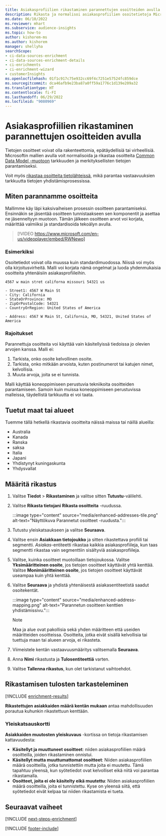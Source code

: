 ```yaml
---
title: Asiakasprofiilien rikastaminen parannettujen osoitteiden avulla (sisältää videon)
description: Rikasta ja normalisoi asiakasprofiilien osoitetietoja Microsoftin malleilla.
ms.date: 06/10/2022
ms.reviewer: mhart
ms.subservice: audience-insights
ms.topic: how-to
author: kishorem-ms
ms.author: kishorem
manager: shellyha
searchScope:
- ci-data-sources-enrichment
- ci-data-sources-enrichment-details
- ci-enrichments
- ci-enrichment-wizard
- customerInsights
ms.openlocfilehash: 01f1c917c75e932cc69f4c7251e57524fc859dce
ms.sourcegitcommit: dca46afb9e23ba87a0ff59a1776c1d139e209a32
ms.translationtype: HT
ms.contentlocale: fi-FI
ms.lasthandoff: 06/29/2022
ms.locfileid: "9080969"
---
```

# <a name="enrich-customer-profiles-with-enhanced-addresses"></a>Asiakasprofiilien rikastaminen parannettujen osoitteiden avulla

Tietojen osoitteet voivat olla rakenteettomia, epätäydellisiä tai virheellisiä. Microsoftin mallien avulla voit normalisoida ja rikastaa osoitteita [Common Data Model -muotoon](/common-data-model/schema/core/applicationcommon/address) tarkkuuden ja merkityksellisten tietojen parantamiseksi.

Voit myös [rikastaa osoitteita tietolähteissä](data-sources-enrichment.md), mikä parantaa vastaavuuksien tarkkuutta tietojen yhdistämisprosessissa. 

## <a name="how-we-enhance-addresses"></a>Miten parannamme osoitteita

Mallimme käy läpi kaksivaiheisen prosessin osoitteen parantamiseksi. Ensinnäkin se jäsentää osoitteen tunnistaakseen sen komponentit ja asettaa ne jäsenneltyyn muotoon. Tämän jälkeen osoitteen arvot voi korjata, määrittää valmiiksi ja standardisoida tekoälyn avulla.

> [!VIDEO https://www.microsoft.com/en-us/videoplayer/embed/RWNewo]

### <a name="example"></a>Esimerkiksi

Osoitetiedot voivat olla muussa kuin standardimuodossa. Niissä voi myös olla kirjoitusvirheitä. Malli voi korjata nämä ongelmat ja luoda yhdenmukaisia osoitteita yhtenäisiin asiakasprofiileihin.

```Input
4567 w main stret californa missouri 54321 us
```

```Output
- Street1: 4567 W Main St
- City: California
- StateOrProvince: MO
- ZipOrPostalCode: 54321
- CountryOrRegion: United States of America

- Address: 4567 W Main St, California, MO, 54321, United States of America
```

### <a name="limitations"></a>Rajoitukset

Parannettuja osoitteita voi käyttää vain käsitellyissä tiedoissa jo olevien arvojen kanssa. Malli ei:

1. Tarkista, onko osoite kelvollinen osoite.
2. Tarkista, onko mitkään arvoista, kuten postinumerot tai katujen nimet, kelvollisia.
3. Muuta arvoja, joita se ei tunnista.

Malli käyttää koneoppimiseen perustuvia tekniikoita osoitteiden parantamiseen. Samoin kuin muissa koneoppimiseen perustuvissa malleissa, täydellistä tarkkuutta ei voi taata.

## <a name="supported-countries-or-regions"></a>Tuetut maat tai alueet

Tuemme tällä hetkellä rikastavia osoitteita näissä maissa tai näillä alueilla:

- Australia
- Kanada
- Ranska
- saksa
- Italia
- Japani
- Yhdistynyt kuningaskunta
- Yhdysvallat

## <a name="configure-the-enrichment"></a>Määritä rikastus

1. Valitse **Tiedot** > **Rikastaminen** ja valitse sitten **Tutustu**-välilehti.

1. Valitse **Rikasta tietojani** **Rikasta osoitteita** -ruudussa.

   :::image type="content" source="media/enhanced-addresses-tile.png" alt-text="Näyttökuva Parannetut osoitteet -ruudusta.":::

1. Tutustu yleiskatsaukseen ja valitse **Seuraava**.

1. Valitse ensin **Asiakkaan tietojoukko** ja sitten rikastettava profiili tai segmentti. *Asiakas*-entiteetti rikastaa kaikkia asiakasprofiileja, kun taas segmentti rikastaa vain segmenttiin sisältyviä asiakasprofiileja.

1. Valitse, kuinka osoitteet muotoillaan tietojoukossa. Valitse **Yksimääritteinen osoite**, jos tietojen osoitteet käyttävät yhtä kenttää. Valitse **Monimääritteinen osoite**, jos tietojen osoitteet käyttävät useampaa kuin yhtä kenttää.

1. Valitse **Seuraava** ja yhdistä yhtenäisestä asiakasentiteetistä saadut osoitekentät.

    :::image type="content" source="media/enhanced-address-mapping.png" alt-text="Parannetun osoitteen kenttien yhdistämissivu.":::

   > [!NOTE]
   > Maa ja alue ovat pakollisia sekä yhden määritteen että useiden määritteiden osoitteissa. Osoitteita, jotka eivät sisällä kelvollisia tai tuettuja maan tai alueen arvoja, ei rikasteta.

1. Viimeistele kentän vastaavuusmääritys valitsemalla **Seuraava**.

1. Anna **Nimi** rikastusta ja **Tulosentiteettiä** varten.

1. Valitse **Tallenna rikastus**, kun olet tarkistanut vaihtoehdot.

## <a name="view-enrichment-results"></a>Rikastamisen tulosten tarkasteleminen

[!INCLUDE [enrichment-results](includes/enrichment-results.md)]

**Rikastettujen asiakkaiden määrä kentän mukaan** antaa mahdollisuuden porautua kuhunkin rikastettuun kenttään.

### <a name="overview-card"></a>Yleiskatsauskortti

**Asiakkaiden muutosten yleiskuvaus** -kortissa on tietoja rikastamisen kattavuudesta:

- **Käsitellyt ja muuttuneet osoitteet**: niiden asiakasprofiilien määrä osoitteilla, joiden rikastaminen onnistui.
- **Käsitellyt mutta muuttumattomat osoitteet**: Niiden asiakasprofiilien määrä osoitteilla, jotka tunnistettiin mutta joita ei muutettu. Tämä tapahtuu yleensä, kun syötetiedot ovat kelvolliset eikä niitä voi parantaa rikastamalla.
- **Osoitteet, joita ei ole käsitelty eikä muutettu**: Niiden asiakasprofiilien määrä osoitteilla, joita ei tunnistettu. Kyse on yleensä siitä, että syötetiedot eivät kelpaa tai niiden rikastamista ei tueta.

## <a name="next-steps"></a>Seuraavat vaiheet

[!INCLUDE [next-steps-enrichment](includes/next-steps-enrichment.md)]

[!INCLUDE [footer-include](includes/footer-banner.md)]
